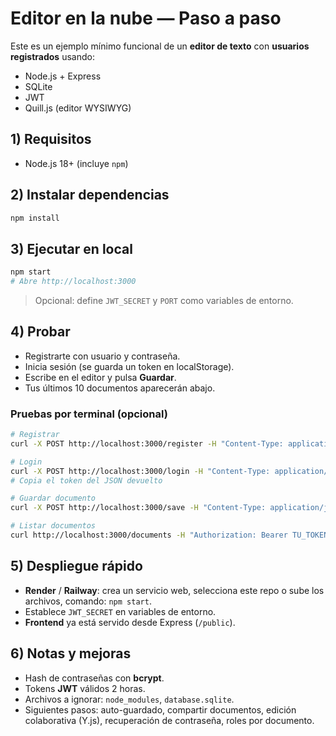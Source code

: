 # Editor en la nube — Paso a paso

Este es un ejemplo mínimo funcional de un **editor de texto** con **usuarios registrados** usando:
- Node.js + Express
- SQLite
- JWT
- Quill.js (editor WYSIWYG)

## 1) Requisitos
- Node.js 18+ (incluye `npm`)

## 2) Instalar dependencias
```bash
npm install
```

## 3) Ejecutar en local
```bash
npm start
# Abre http://localhost:3000
```
> Opcional: define `JWT_SECRET` y `PORT` como variables de entorno.

## 4) Probar
- Registrarte con usuario y contraseña.
- Inicia sesión (se guarda un token en localStorage).
- Escribe en el editor y pulsa **Guardar**.
- Tus últimos 10 documentos aparecerán abajo.

### Pruebas por terminal (opcional)
```bash
# Registrar
curl -X POST http://localhost:3000/register -H "Content-Type: application/json" -d '{"username":"laura","password":"123456"}'

# Login
curl -X POST http://localhost:3000/login -H "Content-Type: application/json" -d '{"username":"laura","password":"123456"}'
# Copia el token del JSON devuelto

# Guardar documento
curl -X POST http://localhost:3000/save -H "Content-Type: application/json" -H "Authorization: Bearer TU_TOKEN" -d '{"content":"<p>Hola mundo</p>"}'

# Listar documentos
curl http://localhost:3000/documents -H "Authorization: Bearer TU_TOKEN"
```

## 5) Despliegue rápido
- **Render** / **Railway**: crea un servicio web, selecciona este repo o sube los archivos, comando: `npm start`.
- Establece `JWT_SECRET` en variables de entorno.
- **Frontend** ya está servido desde Express (`/public`).

## 6) Notas y mejoras
- Hash de contraseñas con **bcrypt**.
- Tokens **JWT** válidos 2 horas.
- Archivos a ignorar: `node_modules`, `database.sqlite`.
- Siguientes pasos: auto-guardado, compartir documentos, edición colaborativa (Y.js), recuperación de contraseña, roles por documento.
